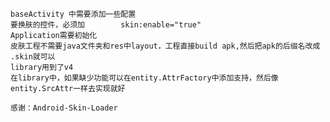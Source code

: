 
    baseActivity 中需要添加一些配置
    要换肤的控件，必须加        skin:enable="true"
    Application需要初始化
    皮肤工程不需要java文件夹和res中layout，工程直接build apk,然后把apk的后缀名改成 .skin就可以
    library用到了v4
    在library中，如果缺少功能可以在entity.AttrFactory中添加支持，然后像entity.SrcAttr一样去实现就好

    感谢：Android-Skin-Loader